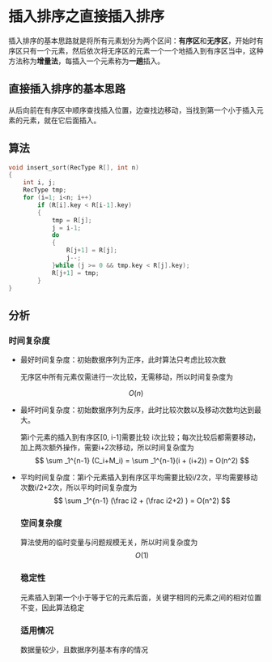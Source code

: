 # 插入排序之直接插入排序

插入排序的基本思路就是将所有元素划分为两个区间：**有序区**和**无序区**，开始时有序区只有一个元素，然后依次将无序区的元素一个一个地插入到有序区当中，这种方法称为**增量法**，每插入一个元素称为**一趟**插入。

## 直接插入排序的基本思路

从后向前在有序区中顺序查找插入位置，边查找边移动，当找到第一个小于插入元素的元素，就在它后面插入。



## 算法

```cpp
void insert_sort(RecType R[], int n)
{
    int i, j;
    RecType tmp;
    for (i=1; i<n; i++)
        if (R[i].key < R[i-1].key)
        {
            tmp = R[j];
            j = i-1;
            do
            {
                R[j+1] = R[j];
                j--;
            }while (j >= 0 && tmp.key < R[j].key);
        	R[j+1] = tmp;
        }
}
```



## 分析

### 	时间复杂度

- 最好时间复杂度：初始数据序列为正序，此时算法只考虑比较次数

  无序区中所有元素仅需进行一次比较，无需移动，所以时间复杂度为

$$
O(n)
$$

- 最坏时间复杂度：初始数据序列为反序，此时比较次数以及移动次数均达到最大。

  第i个元素的插入到有序区[0, i-1]需要比较 i次比较；每次比较后都需要移动，加上两次额外操作，需要i+2次移动，所以时间复杂度为
  $$
  \sum _1^{n-1} (C_i+M_i) = \sum _1^{n-1}(i + (i+2)) = O(n^2)
  $$

- 平均时间复杂度：第i个元素插入到有序区平均需要比较i/2次，平均需要移动次数i/2+2次，所以平均时间复杂度为
  $$
  \sum _1^{n-1} (\frac i2 + (\frac i2+2) ) = O(n^2)
  $$

  ### 空间复杂度

  算法使用的临时变量与问题规模无关，所以时间复杂度为
  $$
  O(1)
  $$

  ### 稳定性

  元素插入到第一个小于等于它的元素后面，关键字相同的元素之间的相对位置不变，因此算法稳定

  ### 适用情况

  数据量较少，且数据序列基本有序的情况